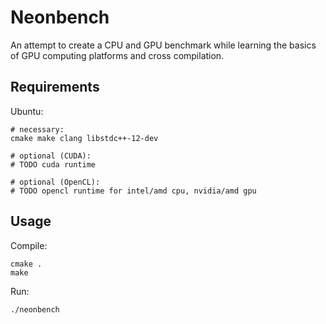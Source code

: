 # Neonbench

An attempt to create a CPU and GPU benchmark while learning the basics of GPU computing platforms and cross compilation.

## Requirements

Ubuntu:
```
# necessary:
cmake make clang libstdc++-12-dev

# optional (CUDA):
# TODO cuda runtime

# optional (OpenCL):
# TODO opencl runtime for intel/amd cpu, nvidia/amd gpu
```

## Usage

Compile:
```
cmake .
make
```

Run:
```
./neonbench
```

